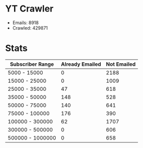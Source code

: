 # YT Crawler
- Emails: 8918
- Crawled: 429871

# Stats
| Subscriber Range  | Already Emailed | Not Emailed |
|-------|-------|-------|
| 5000 - 15000 | 0 | 2188 |
| 15000 - 25000 | 0 | 1009 |
| 25000 - 35000 | 47 | 618 |
| 35000 - 50000 | 148 | 528 |
| 50000 - 75000 | 140 | 641 |
| 75000 - 100000 | 176 | 390 |
| 100000 - 300000 | 62 | 1707 |
| 300000 - 500000 | 0 | 606 |
| 500000 - 1000000 | 0 | 658 |
